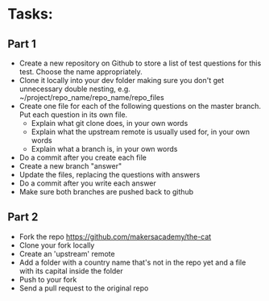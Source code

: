 Tasks:
======

Part 1
------

* Create a new repository on Github to store a list of test questions for this test. Choose the name appropriately.
* Clone it locally into your dev folder making sure you don't get unnecessary double nesting, e.g. ~/project/repo_name/repo_name/repo_files
* Create one file for each of the following questions on the master branch. Put each question in its own file.
	* Explain what git clone does, in your own words
	* Explain what the upstream remote is usually used for, in your own words
	* Explain what a branch is, in your own words
* Do a commit after you create each file
* Create a new branch "answer"
* Update the files, replacing the questions with answers
* Do a commit after you write each answer
* Make sure both branches are pushed back to github


Part 2
------

* Fork the repo https://github.com/makersacademy/the-cat
* Clone your fork locally
* Create an 'upstream' remote
* Add a folder with a country name that's not in the repo yet and a file with its capital inside the folder
* Push to your fork
* Send a pull request to the original repo

